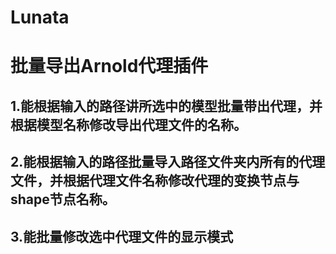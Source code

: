 # Lunata
# 批量导出Arnold代理插件
## 1.能根据输入的路径讲所选中的模型批量带出代理，并根据模型名称修改导出代理文件的名称。
## 2.能根据输入的路径批量导入路径文件夹内所有的代理文件，并根据代理文件名称修改代理的变换节点与shape节点名称。
## 3.能批量修改选中代理文件的显示模式
